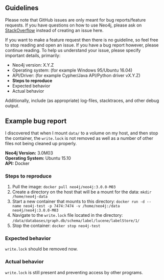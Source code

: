 ## Guidelines

Please note that GitHub issues are only meant for bug reports/feature requests.  If you have questions on how to use Neo4j, please ask on [StackOverflow](http://stackoverflow.com/questions/tagged/neo4j) instead of creating an issue here.

If you want to make a feature request then there is no guideline, so feel free to stop reading and open an issue. If you have a bug report however, please continue reading.
To help us understand your issue, please specify important details, primarily:

- Neo4j version: X.Y.Z
- Operating system: (for example Windows 95/Ubuntu 16.04)
- API/Driver: (for example Cypher/Java API/Python driver vX.Y.Z)
- **Steps to reproduce**
- Expected behavior
- Actual behavior

Additionally, include (as appropriate) log-files, stacktraces, and other debug output.

## Example bug report

I discovered that when I mount `data/` to a volume on my host, and then stop the container, the `write.lock` is not removed as well as a number of other files not being cleaned up properly.

**Neo4j Version:** 3.0M03  
**Operating System:** Ubuntu 15.10  
**API:** Docker

### Steps to reproduce
1. Pull the image: `docker pull neo4j/neo4j:3.0.0-M03`
2. Create a directory on the host that will be a mount for the data: `mkdir /home/neo4j-data`
3. Start a new container that mounts to this directory: `docker run -d --name neo4j-test -p 7474:7474 -v /home/neo4j:/data neo4j/neo4j:3.0.0-M03`
4. Navigate to the `write.lock` file located in the directory: `/data/databases/graph.db/schema/label/lucene/labelStore/1/`
5. Stop the container: `docker stop neo4j-test`

### Expected behavior
`write.lock` should be removed now.

### Actual behavior
`write.lock` is still present and preventing access by other programs.
